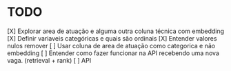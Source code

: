 # TODO

[X] Explorar area de atuação e alguma outra coluna técnica com embedding
[X] Definir variaveis categóricas e quais são ordinais
[X] Entender valores nulos remover
[ ] Usar coluna de area de atuação como categorica e não embedding
[ ] Entender como fazer funcionar na API recebendo uma nova vaga. (retrieval + rank)
[ ] API


